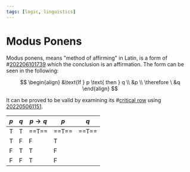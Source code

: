 ```yaml
---
tags: [logic, linguistics]
---
```


# Modus Ponens

Modus ponens, means "method of affirming" in Latin, is a form of #[202206101739](202206101739.md) which the conclusion is an affirmation. The form can be seen in the following:

$$
\begin{align}
&\text{If } p \text{ then } q \\
&p \\
\therefore \ &q
\end{align}
$$

It can be proved to be valid by examining its #[critical row](202205062050.md) using [202205061151](202205061151.md).

$p$ | $q$ | $p \rightarrow q$ | $p$ | $q$
---|---|---|---|---
T | T | ==T== | ==T== | ==T==
T | F | F | T |
F | T | T | F |
F | F | T | F |